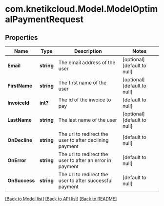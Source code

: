 # com.knetikcloud.Model.ModelOptimalPaymentRequest
## Properties

Name | Type | Description | Notes
------------ | ------------- | ------------- | -------------
**Email** | **string** | The email address of the user | [optional] [default to null]
**FirstName** | **string** | The first name of the user | [optional] [default to null]
**InvoiceId** | **int?** | The id of the invoice to pay | [default to null]
**LastName** | **string** | The last name of the user | [optional] [default to null]
**OnDecline** | **string** | The url to redirect the user to after declining payment | [default to null]
**OnError** | **string** | The url to redirect the user to after an error in payment | [default to null]
**OnSuccess** | **string** | The url to redirect the user to after successful payment | [default to null]

[[Back to Model list]](../README.md#documentation-for-models) [[Back to API list]](../README.md#documentation-for-api-endpoints) [[Back to README]](../README.md)


